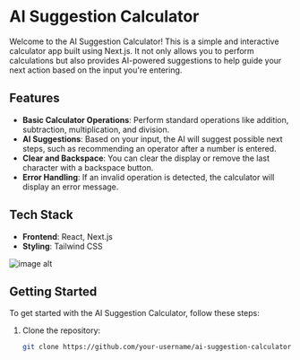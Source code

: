 
# AI Suggestion Calculator

Welcome to the AI Suggestion Calculator! This is a simple and interactive calculator app built using Next.js. It not only allows you to perform calculations but also provides AI-powered suggestions to help guide your next action based on the input you're entering.

## Features

- **Basic Calculator Operations**: Perform standard operations like addition, subtraction, multiplication, and division.
- **AI Suggestions**: Based on your input, the AI will suggest possible next steps, such as recommending an operator after a number is entered.
- **Clear and Backspace**: You can clear the display or remove the last character with a backspace button.
- **Error Handling**: If an invalid operation is detected, the calculator will display an error message.

## Tech Stack

- **Frontend**: React, Next.js
- **Styling**: Tailwind CSS

![image alt]()

## Getting Started


To get started with the AI Suggestion Calculator, follow these steps:

1. Clone the repository:

   ```bash
   git clone https://github.com/your-username/ai-suggestion-calculator.git
